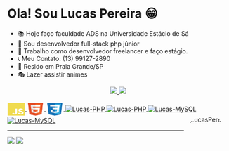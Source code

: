 # Ola! Sou Lucas Pereira 😁
- 📚 Hoje faço faculdade ADS na Universidade Estácio de Sá
- 🚀 Sou desenvolvedor full-stack php júnior  
- 💼 Trabalho como desenvolvedor freelancer e faço estágio.
- 📞 Meu Contato: (13) 99127-2890
- 🏡 Resido em Praia Grande/SP 
- 🎭 Lazer assistir animes  

<div align="center">
  <a href="https://github.com/Xylusca">
  <img height="160em" src="https://github-readme-stats.vercel.app/api?username=Xylusca&show_icons=true&theme=dark&include_all_commits=true&count_private=true"/>
  <img height="160em" src="https://github-readme-stats.vercel.app/api/top-langs/?username=Xylusca&layout=compact&langs_count=7&theme=dark"/>
</div>

<div style="display: inline_block"><br>

  <img align="center" alt="Lucas-Js" height="30" width="40" src="https://raw.githubusercontent.com/devicons/devicon/master/icons/javascript/javascript-plain.svg">
  <img align="center" alt="Lucas-Ts" height="30" width="40"  src="https://raw.githubusercontent.com/devicons/devicon/master/icons/html5/html5-original.svg">
  <img align="center" alt="Lucas-CSS" height="30" width="40" src="https://raw.githubusercontent.com/devicons/devicon/master/icons/css3/css3-original.svg">
  <img align="center" alt="Lucas-PHP" height="30" width="40" src="https://upload.wikimedia.org/wikipedia/commons/thumb/2/27/PHP-logo.svg/260px-PHP-logo.svg.png">
  <img align="center" alt="Lucas-PHP" height="30" width="40" src="https://i1.wp.com/weblion303.net/wp-content/uploads/2018/04/laravel_logo.png?fit=300%2C300&ssl=1">
  <img align="center" alt="Lucas-MySQL" height="30" width="40" src="https://seeklogo.com/images/M/mysql-logo-B4943FE6DD-seeklogo.com.png">
  <img align="center" alt="Lucas-MySQL" height="30" width="65" src="https://www.pngmart.com/files/7/Python-Transparent-Background.png">
  
  <img align="right" alt="LucasPereira" height="200" style="border-radius:50px;" src="http://pm1.narvii.com/7739/fab9600eab01edd5cd1e6599e56934633559a116r1-720-720v2_00.jpg">
</div>
<hr>
<div> 
  <a href="https://www.linkedin.com/in/lucas-pereira-9480141b7/" target="_blank"><img src="https://img.shields.io/badge/LinkedIn-0077B5?style=for-the-badge&logo=linkedin&logoColor=white" target="_blank"></a>
  <a href = "lukas_sud@live.com"><img src="https://img.shields.io/badge/-Gmail-%23333?style=for-the-badge&logo=gmail&logoColor=white" target="_blank"></a>
